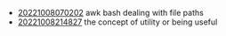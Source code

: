 - [20221008070202](/zet/20221008070202/README.md) awk bash dealing with file paths
- [20221008214827](/zet/20221008214827/README.md) the concept of utility or being useful
